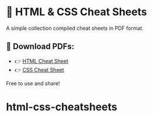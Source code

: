 # 📘 HTML & CSS Cheat Sheets

A simple collection compiled cheat sheets in PDF format.

## 📝 Download PDFs:

- 👉 [HTML Cheat Sheet]([./HTML_CheatSheet.pdf](https://github.com/subha100x/html-css-cheatsheets/blob/main/html%20cheatsheet%20(3).pdf))
- 👉 [CSS Cheat Sheet](./CSS_CheatSheet.pdf)

Free to use and share!
# html-css-cheatsheets
